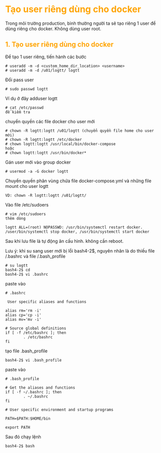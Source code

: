 <h1 style="color:orange">Tạo user riêng dùng cho docker</h1>
Trong môi trường production, bình thường người ta sẽ tạo riêng 1 user để dùng riêng cho docker. Không dùng user root.
<h2 style="color:orange">1. Tạo user riêng dùng cho docker</h1>
Để tạo 1 user riêng, tiến hành các bước

    # useradd -m -d <custom_home_dir_location> <username>
    # useradd -m -d /u01/logtt/ logtt
Đổi pass user
    
    # sudo passwd logtt
Ví dụ ở đây adduser logtt
    
    # cat /etc/passwd
    để kiểm tra
chuyển quyền các file docker cho user mới

    # chown -R logtt:logtt /u01/logtt (chuyển quyền file home cho user mới)
    # chown -R logtt:logtt /etc/docker
    # chown logtt:logtt /usr/local/bin/docker-compose
    hoặc
    # chown logtt:logtt /usr/bin/docker*
Gán user mới vào group docker

    # usermod -a -G docker logtt
Chuyển quyền phân vùng chứa file docker-compose.yml và những file mount cho user logtt

    VD: chown -R logtt:logtt /u01/logtt/

Vào file /etc/sudoers

    # vim /etc/sudoers
    thêm dòng 
    
    logtt ALL=(root) NOPASSWD: /usr/bin/systemctl restart docker. /user/bin/systemctl stop docker, /usr/bin/systemctl start docker
Sau khi lưu file là tự động ăn cấu hình. không cần reboot.


Lưu ý: khi su sang user mới bị lỗi bash4-2$, nguyên nhân là do thiếu file /.bashrc và file /.bash_profile

    # su logtt
    bash4-2$ cd
    bash4-2$ vi .bashrc
paste vào 

    # .bashrc

     User specific aliases and functions

    alias rm='rm -i'
    alias cp='cp -i'
    alias mv='mv -i'

    # Source global definitions
    if [ -f /etc/bashrc ]; then
            . /etc/bashrc
    fi
tạo file .bash_profile

    bash4-2$ vi .bash_profile
paste vào 

    # .bash_profile

    # Get the aliases and functions
    if [ -f ~/.bashrc ]; then
            . ~/.bashrc
    fi

    # User specific environment and startup programs

    PATH=$PATH:$HOME/bin

    export PATH
Sau đó chạy lệnh

    bash4-2$ bash
